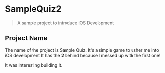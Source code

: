 # SampleQuiz2

> A sample project to introduce iOS Development

## Project Name

The name of the project is Sample Quiz. It's a simple game to usher me into iOS development
It has the **2** behind because I messed up with the first one!

It was interesting building it.
